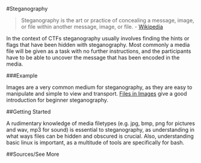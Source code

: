 #Steganography

> Steganography is the art or practice of concealing a message, image, or file within another message, image, or file. - [Wikipedia](http://en.wikipedia.org/wiki/Steganography)

In the context of CTFs steganography usually involves finding the hints or flags that have been hidden with steganography.  Most commonly a media file will be given as a task with no further instructions, and the participants have to be able to uncover the message that has been encoded in the media.

###Example

Images are a very common medium for steganography, as they are easy to manipulate and simple to view and transport. [Files in Images](file-in-image) give a good introduction for beginner steganography.

##Getting Started

A rudimentary knowledge of media filetypes (e.g. jpg, bmp, png for pictures and wav, mp3 for sound) is essential to steganography, as understanding in what ways files can be hidden and obscured is crucial. Also, understanding basic linux is important, as a multitude of tools are specifically for bash.

##Sources/See More


